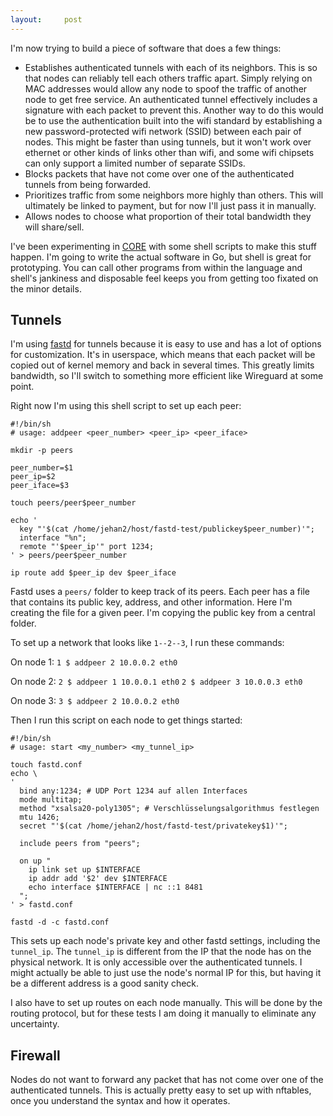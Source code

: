 ```yaml
---
layout:     post
---
```


I'm now trying to build a piece of software that does a few things:

- Establishes authenticated tunnels with each of its neighbors. This is so that nodes can reliably tell each others traffic apart. Simply relying on MAC addresses would allow any node to spoof the traffic of another node to get free service. An authenticated tunnel effectively includes a signature with each packet to prevent this. Another way to do this would be to use the authentication built into the wifi standard by establishing a new password-protected wifi network (SSID) between each pair of nodes. This might be faster than using tunnels, but it won't work over ethernet or other kinds of links other than wifi, and some wifi chipsets can only support a limited number of separate SSIDs.
- Blocks packets that have not come over one of the authenticated tunnels from being forwarded.
- Prioritizes traffic from some neighbors more highly than others. This will ultimately be linked to payment, but for now I'll just pass it in manually.
- Allows nodes to choose what proportion of their total bandwidth they will share/sell.

I've been experimenting in [CORE]() with some shell scripts to make this stuff happen. I'm going to write the actual software in Go, but shell is great for prototyping. You can call other programs from within the language and shell's jankiness and disposable feel keeps you from getting too fixated on the minor details.

## Tunnels
I'm using [fastd]() for tunnels because it is easy to use and has a lot of options for customization. It's in userspace, which means that each packet will be copied out of kernel memory and back in several times. This greatly limits bandwidth, so I'll switch to something more efficient like Wireguard at some point.

Right now I'm using this shell script to set up each peer:

    #!/bin/sh
    # usage: addpeer <peer_number> <peer_ip> <peer_iface>

    mkdir -p peers

    peer_number=$1
    peer_ip=$2
    peer_iface=$3

    touch peers/peer$peer_number

    echo '
      key "'$(cat /home/jehan2/host/fastd-test/publickey$peer_number)'";
      interface "%n";
      remote "'$peer_ip'" port 1234;
    ' > peers/peer$peer_number

    ip route add $peer_ip dev $peer_iface

Fastd uses a `peers/` folder to keep track of its peers. Each peer has a file that contains its public key, address, and other information. Here I'm creating the file for a given peer. I'm copying the public key from a central folder.

To set up a network that looks like `1--2--3`, I run these commands:

On node 1:
`1 $ addpeer 2 10.0.0.2 eth0`

On node 2: 
`2 $ addpeer 1 10.0.0.1 eth0`
`2 $ addpeer 3 10.0.0.3 eth0`

On node 3:
`3 $ addpeer 2 10.0.0.2 eth0`

Then I run this script on each node to get things started:

    #!/bin/sh
    # usage: start <my_number> <my_tunnel_ip>

    touch fastd.conf
    echo \
    '
      bind any:1234; # UDP Port 1234 auf allen Interfaces
      mode multitap;
      method "xsalsa20-poly1305"; # Verschlüsselungsalgorithmus festlegen
      mtu 1426;
      secret "'$(cat /home/jehan2/host/fastd-test/privatekey$1)'";

      include peers from "peers";

      on up "
        ip link set up $INTERFACE
        ip addr add '$2' dev $INTERFACE
        echo interface $INTERFACE | nc ::1 8481
      ";
    ' > fastd.conf

    fastd -d -c fastd.conf

This sets up each node's private key and other fastd settings, including the `tunnel_ip`. The `tunnel_ip` is different from the IP that the node has on the physical network. It is only accessible over the authenticated tunnels. I might actually be able to just use the node's normal IP for this, but having it be a different address is a good sanity check.

I also have to set up routes on each node manually. This will be done by the routing protocol, but for these tests I am doing it manually to eliminate any uncertainty.

## Firewall
Nodes do not want to forward any packet that has not come over one of the authenticated tunnels. This is actually pretty easy to set up with nftables, once you understand the syntax and how it operates.

